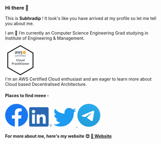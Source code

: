 ### Hi there 👋
This is **Subhradip** ! It look's like you have arrived at my profile so let me tell you about me.

I am 🔭 I’m currently an Computer Science Engineering Grad studying in Institute of Engineering & Management. 

<a href="https://www.youracclaim.com/badges/79864f52-9dc3-4208-9115-6599abcbca55/public_url"><img src="https://raw.githubusercontent.com/debnathsubhradip/debnathsubhradip/main/achievements/aws-certified-cloud-practitioner.png" alt="AWS Cloud Practioner" width="100"/> </a><br>
I'm an AWS Certified Cloud enthusiast and am eager to learn more about Cloud based Decentralised Architecture.

#### Places to find meee -

<a href="https://www.facebook.com/subhraofficial"><img src="https://raw.githubusercontent.com/debnathsubhradip/debnathsubhradip/main/logo/fb.png" width="75" alt="Facebook Page"/></a>
<a href="https://www.linkedin.com/in/thesubhradip/"><img src="https://raw.githubusercontent.com/debnathsubhradip/debnathsubhradip/main/logo/LinkedIn.png" alt="Linkedin" width="75"/></a>
<a href="https://twitter.com/subh_official"><img src="https://raw.githubusercontent.com/debnathsubhradip/debnathsubhradip/main/logo/Twitter.png" width="75" alt="Twitter"/> </a>
<a href="https://t.me/socialistalex"><img src="https://raw.githubusercontent.com/debnathsubhradip/debnathsubhradip/main/logo/telegram.png" alt="Telegram" width="75"/> </a><br>
#### For more about me, here's my website :blush: <a href="http://subhradip.tk">:link: Website</a>

  

<!--
**debnathsubhradip/debnathsubhradip** is a ✨ _special_ ✨ repository because its `README.md` (this file) appears on your GitHub profile.

Here are some ideas to get you started:

- 🔭 I’m currently working on ...
- 🌱 I’m currently learning ...
- 👯 I’m looking to collaborate on ...
- 🤔 I’m looking for help with ...
- 💬 Ask me about ...
- 📫 How to reach me: ...
- 😄 Pronouns: ...
- ⚡ Fun fact: ...
-->

